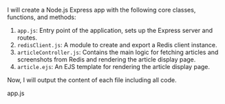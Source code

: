 I will create a Node.js Express app with the following core classes, functions, and methods:

1. `app.js`: Entry point of the application, sets up the Express server and routes.
2. `redisClient.js`: A module to create and export a Redis client instance.
3. `articleController.js`: Contains the main logic for fetching articles and screenshots from Redis and rendering the article display page.
4. `article.ejs`: An EJS template for rendering the article display page.

Now, I will output the content of each file including all code.

app.js
